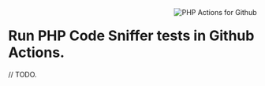 <img src="http://159.65.210.101/php-actions.png" align="right" alt="PHP Actions for Github" />

Run PHP Code Sniffer tests in Github Actions.
=============================================

// TODO.
